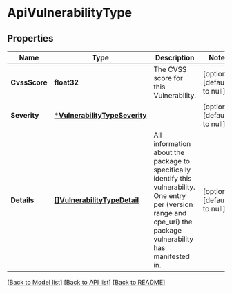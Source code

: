 # ApiVulnerabilityType

## Properties
Name | Type | Description | Notes
------------ | ------------- | ------------- | -------------
**CvssScore** | **float32** | The CVSS score for this Vulnerability. | [optional] [default to null]
**Severity** | [***VulnerabilityTypeSeverity**](VulnerabilityTypeSeverity.md) |  | [optional] [default to null]
**Details** | [**[]VulnerabilityTypeDetail**](VulnerabilityTypeDetail.md) | All information about the package to specifically identify this vulnerability. One entry per (version range and cpe_uri) the package vulnerability has manifested in. | [optional] [default to null]

[[Back to Model list]](../README.md#documentation-for-models) [[Back to API list]](../README.md#documentation-for-api-endpoints) [[Back to README]](../README.md)


